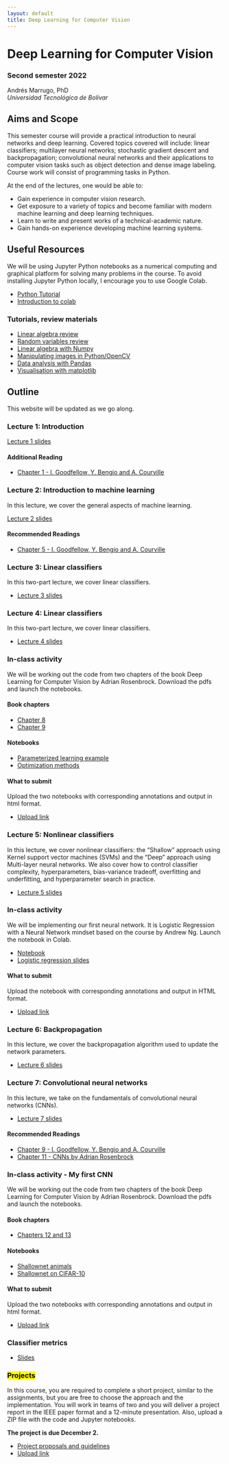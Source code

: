 ```yaml
---
layout: default
title: Deep Learning for Computer Vision
---
```


# Deep Learning for Computer Vision

### Second semester 2022

Andrés Marrugo, PhD       
*Universidad Tecnológica de Bolívar*

##  Aims and Scope

This semester course will provide a practical introduction to neural networks and deep learning. Covered topics covered will include: linear classifiers; multilayer neural networks; stochastic gradient descent and backpropagation; convolutional neural networks and their applications to computer vision tasks such as object detection and dense image labeling. Course work will consist of programming tasks in Python.

At the end of the lectures, one would be able to:

- Gain experience in computer vision research.
- Get exposure to a variety of topics and become familiar with modern machine learning and deep learning techniques.
- Learn to write and present works of a technical-academic nature.
- Gain hands-on experience developing machine learning systems.

<!-- Prior knowledge of this course includes probability, linear algebra, and calculus. Programming experience in MATLAB is desirable, but not required. -->


<!-- This semester course is an introduction to computer vision. It is aimed at graduate students in the Faculty of Engineering. We will focus on the practical and theoretical aspects of techniques in computer vision. -->

<!-- At the end of the lectures, one would be able to:

- Have clear idea of challenges in computer vision due to increasing use in mobile applications.
- Understand many different computer vision algorithms and approaches.
- Implement computer vision algorithms for mid-level vision tasks. -->


## Useful Resources
 
We will be using Jupyter Python notebooks as a numerical computing and graphical platform for solving many problems in the course. To avoid installing Jupyter Python locally, I encourage you to use Google Colab. 

- [Python Tutorial](https://colab.research.google.com/github/cs231n/cs231n.github.io/blob/master/python-colab.ipynb)
- [Introduction to colab](https://colab.research.google.com/notebooks/welcome.ipynb)

### Tutorials, review materials

- [Linear algebra review](http://www.cse.ucsd.edu/classes/wi05/cse252a/linear_algebra_review.pdf)
- [Random variables review](http://www.cse.ucsd.edu/classes/wi05/cse252a/random_var_review.pdf)
- [Linear algebra with Numpy](https://github.com/agmarrugo/computer-vision-utb/blob/main/notebooks/00_Linear_algebra_with_Numpy.ipynb)
- [Manipulating images in Python/OpenCV](https://github.com/agmarrugo/computer-vision-utb/blob/main/notebooks/01_Image_Processing_in_Python_Final.ipynb)
- [Data analysis with Pandas](https://github.com/drvinceknight/Python-Mathematics-Handbook/blob/master/03-Data-analysis-with-Pandas.ipynb)
- [Visualisation with matplotlib](https://github.com/drvinceknight/Python-Mathematics-Handbook/blob/master/04-Visualisation-with-matplotlib.ipynb)



## Outline

This website will be updated as we go along.

### Lecture 1: Introduction

[Lecture 1 slides]({{site.url}}lectures/lec01_intro.pdf)

#### Additional Reading

- [Chapter 1 - I. Goodfellow, Y. Bengio and A. Courville](https://www.deeplearningbook.org)


### Lecture 2: Introduction to machine learning

In this lecture, we cover the general aspects of machine learning.

[Lecture 2 slides]({{site.url}}lectures/lec02_ml_intro.pdf)

#### Recommended Readings

- [Chapter 5 - I. Goodfellow, Y. Bengio and A. Courville](https://www.deeplearningbook.org)

### Lecture 3: Linear classifiers

In this two-part lecture, we cover linear classifiers.

- [Lecture 3 slides]({{site.url}}lectures/lec03_linear_part1.pdf)

### Lecture 4: Linear classifiers

In this two-part lecture, we cover linear classifiers.

- [Lecture 4 slides]({{site.url}}lectures/lec04_linear_part2.pdf)

### In-class activity

We will be working out the code from two chapters of the book Deep Learning for Computer Vision by Adrian Rosenbrock. Download the pdfs and launch the notebooks.

#### Book chapters

- [Chapter 8]({{site.url}}pdfs/parameterized-learning.pdf)
- [Chapter 9]({{site.url}}pdfs/optimization-methods-regularization.pdf)

#### Notebooks

- [Parameterized learning example](https://github.com/opi-lab/DL4CV/blob/main/notebooks/parameterized-learning.ipynb)
- [Optimization methods](https://github.com/opi-lab/DL4CV/blob/main/notebooks/optimization_examples.ipynb)

#### What to submit
Upload the two notebooks with corresponding annotations and output in html format. 

- [Upload link](https://www.dropbox.com/request/LJt4Lvi0MHRhzUxNIO2z)

### Lecture 5: Nonlinear classifiers

In this lecture, we cover nonlinear classifiers: the “Shallow” approach using Kernel support vector machines (SVMs) and the “Deep” approach using Multi-layer neural networks. We also cover how to control classifier complexity, hyperparameters, bias-variance tradeoff, overfitting and underfitting, and hyperparameter search in practice.

- [Lecture 5 slides]({{site.url}}lectures/lec05_nonlinear_classifiers.pdf)

### In-class activity

We will be implementing our first neural network. It is Logistic Regression with a Neural Network mindset based on the course by Andrew Ng. Launch the notebook in Colab. 

 - [Notebook](https://github.com/opi-lab/DL4CV/blob/main/notebooks/logistic_regression_example.ipynb)
 - [Logistic regression slides](http://cs230.stanford.edu/files/C1M2.pdf)

#### What to submit
Upload the notebook with corresponding annotations and output in HTML format. 

- [Upload link](https://www.dropbox.com/request/TbGpgVmLv21E8CNtmpKb)

### Lecture 6: Backpropagation

In this lecture, we cover the backpropagation algorithm used to update the network parameters.

- [Lecture 6 slides]({{site.url}}lectures/lec06_backprop.pdf)

### Lecture 7: Convolutional neural networks

In this lecture, we take on the fundamentals of convolutional neural networks (CNNs).

- [Lecture 7 slides]({{site.url}}lectures/lec07_cnn.pdf)

#### Recommended Readings

- [Chapter 9 - I. Goodfellow, Y. Bengio and A. Courville](https://www.deeplearningbook.org)
- [Chapter 11 - CNNs by Adrian Rosenbrock ]({{site.url}}pdfs/11-cnns.pdf)

### In-class activity - My first CNN

We will be working out the code from two chapters of the book Deep Learning for Computer Vision by Adrian Rosenbrock. Download the pdfs and launch the notebooks.

#### Book chapters

- [Chapters 12 and 13]({{site.url}}pdfs/12-13-train-load-cnn.pdf)

#### Notebooks

- [Shallownet animals](https://github.com/opi-lab/DL4CV/blob/main/notebooks/shallownet_animals_.ipynb)
- [Shallownet on CIFAR-10](https://github.com/opi-lab/DL4CV/blob/main/notebooks/shallownet_cifar10_.ipynb)

#### What to submit
Upload the two notebooks with corresponding annotations and output in html format. 

- [Upload link](https://www.dropbox.com/request/qQxvpnnzouhQsk7m75BW)

### Classifier metrics

- [Slides]({{site.url}}pdfs/Lecture-06-Metrics.pdf)

### <mark>Projects</mark>

In this course, you are required to complete a short project, similar to the assignments, but you are free to choose the approach and the implementation. You will work in teams of two and you will deliver a project report in the IEEE paper format and a 12-minute presentation. Also, upload a ZIP file with the code and Jupyter notebooks.

**The project is due December 2.**

- [Project proposals and guidelines](projects)
- [Upload link](https://www.dropbox.com/request/f0j58PFi8RDmwGZd7Yai)